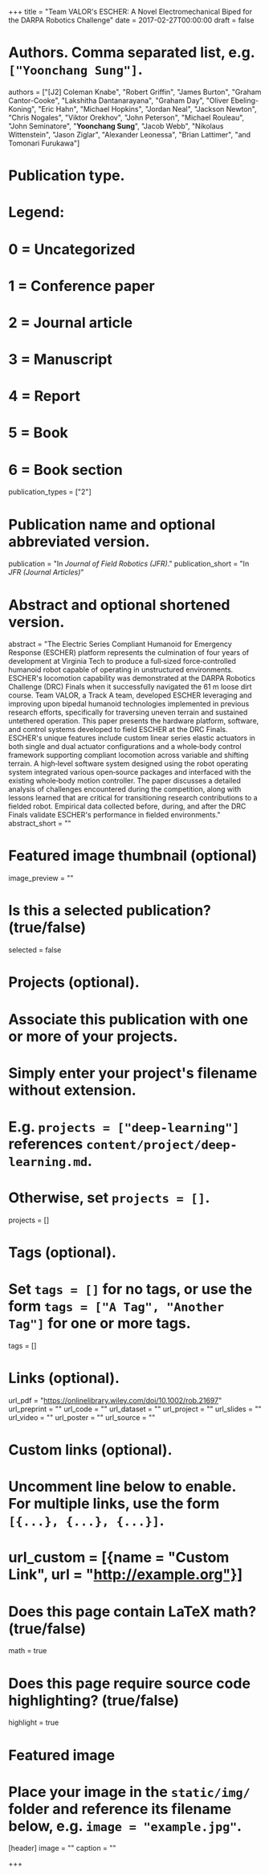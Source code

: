 +++
title = "Team VALOR's ESCHER: A Novel Electromechanical Biped for the DARPA Robotics Challenge"
date = 2017-02-27T00:00:00
draft = false

# Authors. Comma separated list, e.g. `["Yoonchang Sung"]`.
authors = ["[J2] Coleman Knabe", "Robert Griffin", "James Burton", "Graham Cantor-Cooke", "Lakshitha Dantanarayana", "Graham Day", "Oliver Ebeling-Koning", "Eric Hahn", "Michael Hopkins", "Jordan Neal", "Jackson Newton", "Chris Nogales", "Viktor Orekhov", "John Peterson", "Michael Rouleau", "John Seminatore", "**Yoonchang Sung**", "Jacob Webb", "Nikolaus Wittenstein", "Jason Ziglar", "Alexander Leonessa", "Brian Lattimer", "and Tomonari Furukawa"]

# Publication type.
# Legend:
# 0 = Uncategorized
# 1 = Conference paper
# 2 = Journal article
# 3 = Manuscript
# 4 = Report
# 5 = Book
# 6 = Book section
publication_types = ["2"]

# Publication name and optional abbreviated version.
publication = "In *Journal of Field Robotics (JFR)*."
publication_short = "In *JFR (Journal Articles)*"

# Abstract and optional shortened version.
abstract = "The Electric Series Compliant Humanoid for Emergency Response (ESCHER) platform represents the culmination of four years of development at Virginia Tech to produce a full‐sized force‐controlled humanoid robot capable of operating in unstructured environments. ESCHER's locomotion capability was demonstrated at the DARPA Robotics Challenge (DRC) Finals when it successfully navigated the 61 m loose dirt course. Team VALOR, a Track A team, developed ESCHER leveraging and improving upon bipedal humanoid technologies implemented in previous research efforts, specifically for traversing uneven terrain and sustained untethered operation. This paper presents the hardware platform, software, and control systems developed to field ESCHER at the DRC Finals. ESCHER's unique features include custom linear series elastic actuators in both single and dual actuator configurations and a whole‐body control framework supporting compliant locomotion across variable and shifting terrain. A high‐level software system designed using the robot operating system integrated various open‐source packages and interfaced with the existing whole‐body motion controller. The paper discusses a detailed analysis of challenges encountered during the competition, along with lessons learned that are critical for transitioning research contributions to a fielded robot. Empirical data collected before, during, and after the DRC Finals validate ESCHER's performance in fielded environments."
abstract_short = ""

# Featured image thumbnail (optional)
image_preview = ""

# Is this a selected publication? (true/false)
selected = false

# Projects (optional).
#   Associate this publication with one or more of your projects.
#   Simply enter your project's filename without extension.
#   E.g. `projects = ["deep-learning"]` references `content/project/deep-learning.md`.
#   Otherwise, set `projects = []`.
projects = []

# Tags (optional).
#   Set `tags = []` for no tags, or use the form `tags = ["A Tag", "Another Tag"]` for one or more tags.
tags = []

# Links (optional).
url_pdf = "https://onlinelibrary.wiley.com/doi/10.1002/rob.21697"
url_preprint = ""
url_code = ""
url_dataset = ""
url_project = ""
url_slides = ""
url_video = ""
url_poster = ""
url_source = ""

# Custom links (optional).
#   Uncomment line below to enable. For multiple links, use the form `[{...}, {...}, {...}]`.
# url_custom = [{name = "Custom Link", url = "http://example.org"}]

# Does this page contain LaTeX math? (true/false)
math = true

# Does this page require source code highlighting? (true/false)
highlight = true

# Featured image
# Place your image in the `static/img/` folder and reference its filename below, e.g. `image = "example.jpg"`.
[header]
image = ""
caption = ""

+++

